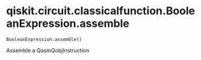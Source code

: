 # qiskit.circuit.classicalfunction.BooleanExpression.assemble

`BooleanExpression.assemble()`

Assemble a QasmQobjInstruction
